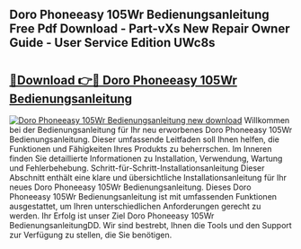 ## Doro Phoneeasy 105Wr Bedienungsanleitung Free Pdf Download - Part-vXs New Repair Owner Guide - User Service Edition UWc8s

# <h2><a href="http://df0hmf.blite.top/?on=Doro+Phoneeasy+105Wr+Bedienungsanleitung">🔗Download 👉🔴 Doro Phoneeasy 105Wr Bedienungsanleitung</a></h2>

[![Doro Phoneeasy 105Wr Bedienungsanleitung new download](https://i.imgur.com/lujVjoI.png)](http://df0hmf.blite.top/?on=Doro+Phoneeasy+105Wr+Bedienungsanleitung)
Willkommen bei der Bedienungsanleitung für Ihr neu erworbenes Doro Phoneeasy 105Wr Bedienungsanleitung. Dieser umfassende Leitfaden soll Ihnen helfen, die Funktionen und Fähigkeiten Ihres Produkts zu beherrschen. Im Inneren finden Sie detaillierte Informationen zu Installation, Verwendung, Wartung und Fehlerbehebung. Schritt-für-Schritt-Installationsanleitung Dieser Abschnitt enthält eine klare und übersichtliche Installationsanleitung für Ihr neues Doro Phoneeasy 105Wr Bedienungsanleitung. Dieses Doro Phoneeasy 105Wr Bedienungsanleitung ist mit umfassenden Funktionen ausgestattet, um Ihren unterschiedlichen Anforderungen gerecht zu werden. Ihr Erfolg ist unser Ziel Doro Phoneeasy 105Wr BedienungsanleitungDD. Wir sind bestrebt, Ihnen die Tools und den Support zur Verfügung zu stellen, die Sie benötigen.
